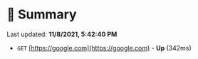 # 📖 Summary
Last updated: **11/8/2021, 5:42:40 PM**

- `GET` [https://google.com](https://google.com) - **Up** (342ms)
